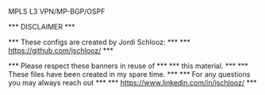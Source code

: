 MPLS L3 VPN/MP-BGP/OSPF

*** DISCLAIMER ***

*** These configs are created by Jordi Schlooz: *** *** https://github.com/jschlooz/ ***

*** Please respect these banners in reuse of *** *** this material. *** *** These files have been created in my spare time. *** *** For any questions you may always reach out *** *** https://www.linkedin.com/in/jschlooz/ ***

